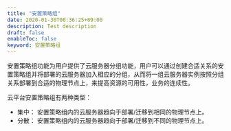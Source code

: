 ```yaml
---
title: "安置策略组"
date: 2020-01-30T00:36:25+09:00
description: Test description
draft: false
enableToc: false
keyword: 安置策略组
---
```


安置策略组功能为用户提供了云服务器分组功能，用户可以通过创建合适关系的安置策略组并将部署的云服务器加入相应的分组，从而将一组云服务器实例按照分组关系部署到合适的物理节点上，来提高资源的可用性，业务的连续性。

云平台安置策略组有两种类型：

*   集中： 安置策略组内的云服务器趋向于部署/迁移到相同的物理节点上。
*   分散： 安置策略组内的云服务器趋向于部署/迁移到不同的物理节点上。

